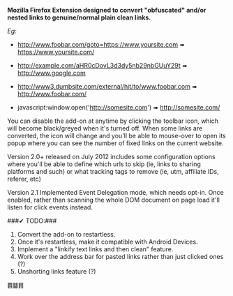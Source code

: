 **Mozilla Firefox Extension designed to convert "obfuscated" and/or nested links to genuine/normal plain clean links.**

_Eg:_

- <http://www.foobar.com/goto=https://www.yoursite.com> ➠ <https://www.yoursite.com/>

- <http://example.com/aHR0cDovL3d3dy5nb29nbGUuY29t> ➠ <http://www.google.com>

- <http://www3.dumbsite.com/external/hit/to/www.foobar.com> ➠ <http://www.foobar.com/>

- javascript:window.open('http://somesite.com') ➠ <http://somesite.com/>


You can disable the add-on at anytime by clicking the toolbar icon, which will become black/greyed when it's turned off. When some links are converted, the icon will change and you'll be able to mouse-over to open its popup where you can see the number of fixed links on the current website.

Version 2.0+ released on July 2012 includes some configuration options where you'll be able to define which urls to skip (ie, links to sharing platforms and such) or what tracking tags to remove (ie, utm, affiliate IDs, referer, etc)

Version 2.1 Implemented Event Delegation mode, which needs opt-in. Once enabled, rather than scanning the whole DOM document on page load it'll listen for click events instead.


###✔ TODO:###

<ol>
<li> Convert the add-on to restartless.</li>
<li> Once it's restartless, make it compatible with Android Devices.</li>
<li> Implement a "linkify text links and then clean" feature.</li>
<li> Work over the address bar for pasted links rather than just clicked ones (?)</li>
<li> Unshorting links feature (?) </li>
</ol>


䷴䷄䷢